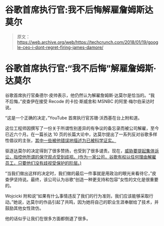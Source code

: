 # 谷歌首席执行官:我不后悔解雇詹姆斯达莫尔

> 原文：<https://web.archive.org/web/https://techcrunch.com/2018/01/19/google-ceo-i-dont-regret-firing-james-damore/>

# 谷歌首席执行官:“我不后悔”解雇詹姆斯·达莫尔

谷歌首席执行官桑德尔·皮帅表示，他仍然认为解雇詹姆斯·达莫尔是恰当的。“我不后悔，”皮查伊在接受 Recode 的卡拉·斯威舍和 MSNBC 的阿里·梅尔伯采访时说。

“这是一个正确的决定，”YouTube 首席执行官苏珊·沃西基在台上附和道。

这位工程师因撰写了一份关于所谓性别差异的有争议的备忘录而被公司解雇，至今已近六个月。在一篇长达 10 页的长篇大论中，达莫尔提出了一系列反对谷歌多样性倡议的主张，[其中一些被他错误地描述为已被科学证实。](https://web.archive.org/web/20221204215155/https://www.wired.com/story/the-pernicious-science-of-james-damores-google-memo/)

驱逐达莫尔的决定得到了很多赞扬，也受到了很多谴责。现在，[威胁要提起集体诉讼，指控他所谓的保守观点受到歧视。(作为一家公司，谷歌有权以任何理由解雇员工，只要他们没有歧视受保护的阶层。)](https://web.archive.org/web/20221204215155/https://www.wired.com/story/james-damores-lawsuit-is-designed-to-embarrass-google/)

“当我们做出这样的决定时，我们做的最后一件事就是用政治的眼光来看待它，”皮查伊坚持说。最终，该公司认为谷歌“创造一种更支持和包容”女性的文化是很重要的。

Wojcicki 附和说“如果有什么事情违反了我们的行为准则，我们应该能够采取行动。”她说，达莫尔的作品引起了共鸣，因为她将自己的职业生涯奉献给了技术，并鼓励其他女性效仿。

他的话似乎让我们在很多方面都倒退了很多。